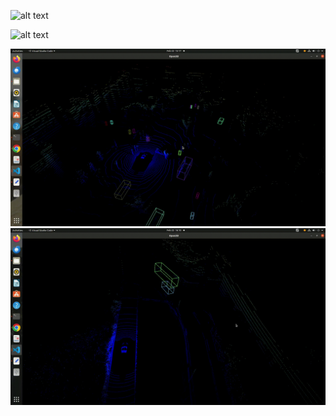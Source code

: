 ![alt text](https://github.com/ParvezAlam123/3D-tracking_using_LSTM/blob/main/Result_visualization.gif)

![alt text](https://github.com/ParvezAlam123/3D-tracking_using_LSTM/blob/main/Results_Car.gif)

![alt text](https://github.com/ParvezAlam123/3D-tracking_using_LSTM/blob/main/nuScene_Asia.gif)
![alt text](https://github.com/ParvezAlam123/3D-tracking_using_LSTM/blob/main/nuScene_US.gif)
